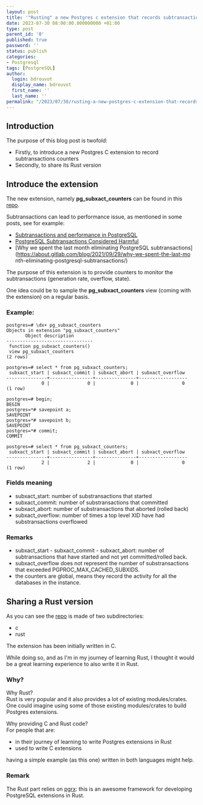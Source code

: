 ```yaml
---
layout: post
title: '"Rusting" a new Postgres c extension that records subtransactions counters'
date: 2023-07-30 08:00:00.000000000 +01:00
type: post
parent_id: '0'
published: true
password: ''
status: publish
categories:
- Postgresql
tags: [PostgreSQL]
author:
  login: bdrouvot
  display_name: bdrouvot
  first_name: ''
  last_name: ''
permalink: "/2023/07/30/rusting-a-new-postgres-c-extension-that-records-subtransactions-counters/"
---
```


## Introduction

The purpose of this blog post is twofold:

- Firstly, to introduce a new Postgres C extension to record subtransactions counters
- Secondly, to share its Rust version

## Introduce the extension

The new extension, namely **pg_subxact_counters** can be found in this [repo](https://github.com/bdrouvot/pg_subxact_counters).

Subtransactions can lead to performance issue, as
mentioned in some posts, see for example:

- [Subtransactions and performance in PostgreSQL](https://www.cybertec-postgresql.com/en/subtransactions-and-performance-in-postgresql/)
- [PostgreSQL Subtransactions Considered Harmful](https://postgres.ai/blog/20210831-postgresql-subtransactions-considered-harmful)
- [Why we spent the last month eliminating PostgreSQL subtransactions](https://about.gitlab.com/blog/2021/09/29/why-we-spent-the-last-mo
nth-eliminating-postgresql-subtransactions/)

The purpose of this extension is to provide counters to
monitor the subtransactions (generation rate, overflow, state).  

One idea could be to sample the **pg_subxact_counters** view (coming with the extension) on a regular basis.

### Example:

```
postgres=# \dx+ pg_subxact_counters
Objects in extension "pg_subxact_counters"
       Object description
--------------------------------
 function pg_subxact_counters()
 view pg_subxact_counters
(2 rows)

postgres=# select * from pg_subxact_counters;
 subxact_start | subxact_commit | subxact_abort | subxact_overflow
---------------+----------------+---------------+------------------
             0 |              0 |             0 |                0
(1 row)

postgres=# begin;
BEGIN
postgres=*# savepoint a;
SAVEPOINT
postgres=*# savepoint b;
SAVEPOINT
postgres=*# commit;
COMMIT

postgres=# select * from pg_subxact_counters;
 subxact_start | subxact_commit | subxact_abort | subxact_overflow
---------------+----------------+---------------+------------------
             2 |              2 |             0 |                0
(1 row)
```

### Fields meaning

* subxact_start: number of substransactions that started
* subxact_commit: number of substransactions that committed
* subxact_abort: number of substransactions that aborted (rolled back)
* subxact_overflow: number of times a top level XID have had substransactions overflowed

### Remarks

* subxact_start - subxact_commit - subxact_abort: number of subtransactions that have started and not yet committed/rolled back.
* subxact_overflow does not represent the number of substransactions that exceeded PGPROC_MAX_CACHED_SUBXIDS.
* the counters are global, means they record the activity for all the databases in the instance.

## Sharing a Rust version

As you can see the [repo](https://github.com/bdrouvot/pg_subxact_counters) is made of two subdirectories:

- c
- rust

The extension has been initially written in C.

While doing so, and as I'm in my journey of learning Rust, I thought it would
be a great learning experience to also write it in Rust.

### Why?

Why Rust?  
Rust is very popular and it also provides a lot of existing modules/crates.  
One could imagine using some of those existing modules/crates to build Postgres extensions.

Why providing C and Rust code?  
For people that are:
- in their journey of learning to write Postgres extensions in Rust
- used to write C extensions

having a simple example (as this one) written in both languages might help.

### Remark

The Rust part relies on [pgrx](https://github.com/pgcentralfoundation/pgrx): this is an awesome framework for developing PostgreSQL extensions in Rust.
